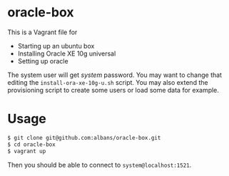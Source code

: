 oracle-box
==========

This is a Vagrant file for 
  - Starting up an ubuntu box
  - Installing Oracle XE 10g universal
  - Setting up oracle

The system user will get *system* password. You may want to change that editing the `install-ora-xe-10g-u.sh` script.
You may also extend the provisioning script to create some users or load some data for example.

Usage
=====

```bash
$ git clone git@github.com:albans/oracle-box.git
$ cd oracle-box
$ vagrant up
```

Then you should be able to connect to  `system@localhost:1521`.
